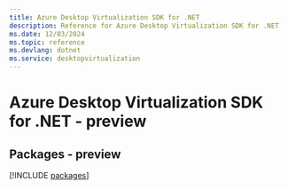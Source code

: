 ```yaml
---
title: Azure Desktop Virtualization SDK for .NET
description: Reference for Azure Desktop Virtualization SDK for .NET
ms.date: 12/03/2024
ms.topic: reference
ms.devlang: dotnet
ms.service: desktopvirtualization
---
```

# Azure Desktop Virtualization SDK for .NET - preview
## Packages - preview
[!INCLUDE [packages](desktop-virtualization-index.md)]